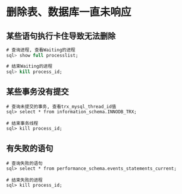 # 删除表、数据库一直未响应

## 某些语句执行卡住导致无法删除

```sql
# 查询进程, 查看Waiting的进程
sql> show full processlist;

# 结束Waiting的进程
sql> kill process_id;
```

## 某些事务没有提交

```
# 查询未提交的事务, 查看trx_mysql_thread_id值
sql> select * from information_schema.INNODB_TRX;

# 结束事务线程
sql> kill process_id;
```

## 有失败的语句

```
# 查询失败的语句
sql> select * from performance_schema.events_statements_current;

# 结束失败的进程
sql> kill process_id;
```
